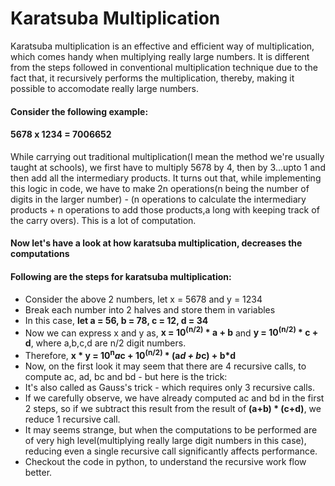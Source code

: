 # Karatsuba Multiplication
<p>Karatsuba multiplication is an effective and efficient way of multiplication, which comes handy when multiplying really large numbers. It is different from the steps followed in conventional multiplication technique due to the fact that, it recursively performs the multiplication, thereby, making it possible to accomodate really large numbers.</p>

#### Consider the following example:
#### 5678 x 1234 = 7006652

<p>While carrying out traditional multiplication(I mean the method we're usually taught at schools), we first have to multiply 5678 by 4, then by 3...upto 1 and then add all the intermediary products. It turns out that, while implementing this logic in code, we have to make 2n operations(n being the number of digits in the larger number) - (n operations to calculate the intermediary products + n operations to add those products,a long with keeping track of the carry overs). This is a lot of computation.</p>

#### Now let's have a look at how karatsuba multiplication, decreases the computations
#### Following are the steps for karatsuba multiplication:
- Consider the above 2 numbers, let x = 5678 and y = 1234
- Break each number into 2 halves and store them in variables
- In this case, <strong>let a = 56, b = 78, c = 12, d = 34</strong>
- Now we can express x and y as, <strong>x = 10<sup>(n/2)</sup> * a + b</strong> and <strong>y = 10<sup>(n/2)</sup> * c + d</strong>, where a,b,c,d are n/2 digit numbers.
- Therefore, <strong>x * y = 10<sup>n</sup>*a*c + 10<sup>(n/2)</sup> * (a*d + b*c) + b*d</strong>
- Now, on the first look it may seem that there are 4 recursive calls, to compute ac, ad, bc and bd - but here is the trick:
- It's also called as Gauss's trick - which requires only 3 recursive calls.
- If we carefully observe, we have already computed ac and bd in the first 2 steps, so if we subtract this result from the result of <strong>(a+b) * (c+d)</strong>, we reduce 1 recursive call.
- It may seems strange, but when the computations to be performed are of very high level(multiplying really large digit numbers in this case), reducing even a single recursive call significantly affects performance.
- Checkout the code in python, to understand the recursive work flow better.
